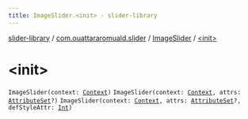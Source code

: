 ```yaml
---
title: ImageSlider.<init> - slider-library
---
```


[slider-library](../../index.html) / [com.ouattararomuald.slider](../index.html) / [ImageSlider](index.html) / [&lt;init&gt;](./-init-.html)

# &lt;init&gt;

`ImageSlider(context: `[`Context`](https://developer.android.com/reference/android/content/Context.html)`)`
`ImageSlider(context: `[`Context`](https://developer.android.com/reference/android/content/Context.html)`, attrs: `[`AttributeSet`](https://developer.android.com/reference/android/util/AttributeSet.html)`?)`
`ImageSlider(context: `[`Context`](https://developer.android.com/reference/android/content/Context.html)`, attrs: `[`AttributeSet`](https://developer.android.com/reference/android/util/AttributeSet.html)`?, defStyleAttr: `[`Int`](https://kotlinlang.org/api/latest/jvm/stdlib/kotlin/-int/index.html)`)`